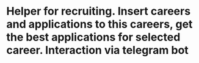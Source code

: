 # Helper for recruiting. Insert careers and applications to this careers, get the best applications for selected career. Interaction via telegram bot
